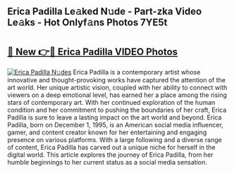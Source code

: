 ## Erica Padilla Le𝚊ked N𝚞de - Part-zka Video Le𝚊ks - Hot Onlyf𝚊ns Photos 7YE5t

# <h2><a href="http://ac23421.deff.icu/?id=Erica+Padilla">🔗 New 👉🔴 Erica Padilla VIDEO Photos</a></h2>

[![Erica Padilla N𝚞des](https://i.imgur.com/rIISA9y.gif)](http://ac23421.deff.icu/?id=Erica+Padilla)
Erica Padilla is a contemporary artist whose innovative and thought-provoking works have captured the attention of the art world. Her unique artistic vision, coupled with her ability to connect with viewers on a deep emotional level, has earned her a place among the rising stars of contemporary art. With her continued exploration of the human condition and her commitment to pushing the boundaries of her craft, Erica Padilla is sure to leave a lasting impact on the art world and beyond. Erica Padilla, born on December 1, 1995, is an American social media influencer, gamer, and content creator known for her entertaining and engaging presence on various platforms. With a large following and a diverse range of content, Erica Padilla has carved out a unique niche for herself in the digital world. This article explores the journey of Erica Padilla, from her humble beginnings to her current status as a social media sensation.
